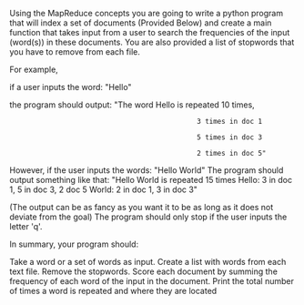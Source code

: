 Using the MapReduce concepts you are going to write a python program that will index a set of documents (Provided Below) and create a main function that takes input from a user to search the frequencies of the input (word(s)) in these documents. You are also provided a list of stopwords that you have to remove from each file. 

For example,

if a user inputs the word: "Hello"

the program should output: "The word Hello is repeated 10 times,

                                                  3 times in doc 1

                                                  5 times in doc 3

                                                  2 times in doc 5"

However, if the user inputs the words: "Hello World"
The program should output something like that: "Hello World is repeated 15 times
                                Hello: 3 in doc 1, 5 in doc 3, 2 doc 5
                                World: 2 in doc 1, 3 in doc 3" 

(The output can be as fancy as you want it to be as long as it does not deviate from the goal)
The program should only stop if the user inputs the letter 'q'. 

 

In summary, your program should:

Take a word or a set of words as input.
Create a list with words from each text file.
Remove the stopwords.
Score each document by summing the frequency of each word of the input in the document.
Print the total number of times a word is repeated and where they are located
